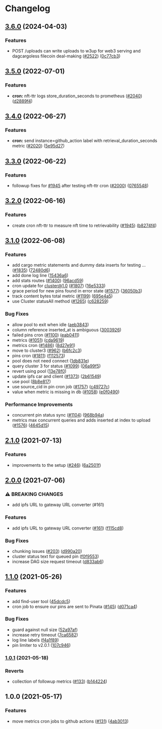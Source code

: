 # Changelog

## [3.6.0](https://github.com/nftstorage/nft.storage/compare/cron-v3.5.0...cron-v3.6.0) (2024-04-03)


### Features

* POST /uploads can write uploads to w3up for web3 serving and dagcargoless filecoin deal-making ([#2522](https://github.com/nftstorage/nft.storage/issues/2522)) ([0c77cb3](https://github.com/nftstorage/nft.storage/commit/0c77cb3646586b1a802e8c8ca2e8c54d0a006f56))

## [3.5.0](https://github.com/nftstorage/nft.storage/compare/cron-v3.4.0...cron-v3.5.0) (2022-07-01)


### Features

* **cron:** nft-ttr logs store_duration_seconds to prometheus ([#2040](https://github.com/nftstorage/nft.storage/issues/2040)) ([d2889f4](https://github.com/nftstorage/nft.storage/commit/d2889f4a69de52482ce2c165c940171d74810fa6))

## [3.4.0](https://github.com/nftstorage/nft.storage/compare/cron-v3.3.0...cron-v3.4.0) (2022-06-27)


### Features

* **cron:** send instance=github_action label with retrieval_duration_seconds metric ([#2020](https://github.com/nftstorage/nft.storage/issues/2020)) ([5e95d27](https://github.com/nftstorage/nft.storage/commit/5e95d27c94f7253dac00db0591992b5502cdacc2))

## [3.3.0](https://github.com/nftstorage/nft.storage/compare/cron-v3.2.0...cron-v3.3.0) (2022-06-22)


### Features

* followup fixes for [#1945](https://github.com/nftstorage/nft.storage/issues/1945) after testing nft-ttr cron  ([#2000](https://github.com/nftstorage/nft.storage/issues/2000)) ([0765548](https://github.com/nftstorage/nft.storage/commit/0765548a4f46ebd2ccd1f5358e68686e766af1d8))

## [3.2.0](https://github.com/nftstorage/nft.storage/compare/cron-v3.1.0...cron-v3.2.0) (2022-06-16)


### Features

* create cron nft-ttr to measure nft time to retrievability ([#1945](https://github.com/nftstorage/nft.storage/issues/1945)) ([b8274f4](https://github.com/nftstorage/nft.storage/commit/b8274f467f5e85d569c2635e179e255c29c8b1af))

## [3.1.0](https://github.com/nftstorage/nft.storage/compare/cron-v3.0.0...cron-v3.1.0) (2022-06-08)


### Features

* add cargo metric statements and dummy data inserts for testing … ([#1835](https://github.com/nftstorage/nft.storage/issues/1835)) ([72480d6](https://github.com/nftstorage/nft.storage/commit/72480d6a9719308bf4a8a81c34764a51f5f58cfa))
* add done log line ([15436a6](https://github.com/nftstorage/nft.storage/commit/15436a6f9f740785d3462964c1b8ff449ccbb7f5))
* add stats routes ([#1400](https://github.com/nftstorage/nft.storage/issues/1400)) ([96acd59](https://github.com/nftstorage/nft.storage/commit/96acd592b8e0cc36f2adaf542ef4921cfa8bea22))
* cron update for cluster@1.0 ([#1807](https://github.com/nftstorage/nft.storage/issues/1807)) ([16e5333](https://github.com/nftstorage/nft.storage/commit/16e5333346d22c7c2d212ca0a80ff712fbc6ba2b))
* grace period for new pins found in error state ([#1577](https://github.com/nftstorage/nft.storage/issues/1577)) ([36050b3](https://github.com/nftstorage/nft.storage/commit/36050b3a8b52ad71348cca346a7dd3933b6f168f))
* track content bytes total metric ([#1199](https://github.com/nftstorage/nft.storage/issues/1199)) ([695e4a5](https://github.com/nftstorage/nft.storage/commit/695e4a5d7bbefc125291cfd001a743683efb6808))
* use Cluster statusAll method ([#1265](https://github.com/nftstorage/nft.storage/issues/1265)) ([c628259](https://github.com/nftstorage/nft.storage/commit/c628259179db7890335c476fffeff636b9fd0c26))


### Bug Fixes

* allow pool to exit when idle ([aeb3843](https://github.com/nftstorage/nft.storage/commit/aeb38439bc98f90877763d51e03ffe0247f236f3))
* column reference inserted_at is ambiguous ([3003926](https://github.com/nftstorage/nft.storage/commit/3003926c399be163fd09b3e4788699ac8f850f61))
* failed pins cron ([#1100](https://github.com/nftstorage/nft.storage/issues/1100)) ([eab0411](https://github.com/nftstorage/nft.storage/commit/eab0411b1215791469fa691edfb33d3b9ed398d1))
* metrics ([#1051](https://github.com/nftstorage/nft.storage/issues/1051)) ([cda9619](https://github.com/nftstorage/nft.storage/commit/cda9619d9dcdd26a449d20d78fec769d7ec20c28))
* metrics cron ([#1486](https://github.com/nftstorage/nft.storage/issues/1486)) ([8d27e91](https://github.com/nftstorage/nft.storage/commit/8d27e919b734194cdd459c4714fe96eec748a119))
* move to cluster3 ([#962](https://github.com/nftstorage/nft.storage/issues/962)) ([b6fc2c3](https://github.com/nftstorage/nft.storage/commit/b6fc2c3dfb1813f36f6a35e38c5f89fffb15e238))
* pins cron ([#1811](https://github.com/nftstorage/nft.storage/issues/1811)) ([f112573](https://github.com/nftstorage/nft.storage/commit/f1125738ba8e9c70a4a4da2cd8d3cbb48cb5b4c2))
* pool does not need connect ([1db831e](https://github.com/nftstorage/nft.storage/commit/1db831e0548c5996569a8dfc9884a6feabdf52c5))
* query cluster 3 for status ([#1099](https://github.com/nftstorage/nft.storage/issues/1099)) ([06a99f5](https://github.com/nftstorage/nft.storage/commit/06a99f512f461c75b90a41de09ef89cec6a85a84))
* revert using pool ([13e78f0](https://github.com/nftstorage/nft.storage/commit/13e78f0ee2ac9deff979da696ff3a481695eee22))
* update ipfs car and client ([#1373](https://github.com/nftstorage/nft.storage/issues/1373)) ([2b61549](https://github.com/nftstorage/nft.storage/commit/2b61549f4f31684a6afca28c9f7ed39dc076ada2))
* use pool ([8b8e817](https://github.com/nftstorage/nft.storage/commit/8b8e817379245b8cf2cfab135124d4636efbc6de))
* use source_cid in pin cron job ([#1757](https://github.com/nftstorage/nft.storage/issues/1757)) ([c49727c](https://github.com/nftstorage/nft.storage/commit/c49727c6159c37843f8b61957a6c97b2f1123637))
* value when metric is missing in db ([#1058](https://github.com/nftstorage/nft.storage/issues/1058)) ([e0f0490](https://github.com/nftstorage/nft.storage/commit/e0f049049efa4dc9d2bf2b9720cec119b917cb1c))


### Performance Improvements

* concurrent pin status sync ([#1104](https://github.com/nftstorage/nft.storage/issues/1104)) ([968b94a](https://github.com/nftstorage/nft.storage/commit/968b94a7977397804113d54b519afd1f1aaa03bd))
* metrics max concurrent queries and adds inserted at index to upload ([#1576](https://github.com/nftstorage/nft.storage/issues/1576)) ([4645d15](https://github.com/nftstorage/nft.storage/commit/4645d1594ec93eefee2d2d8f783b6ff5be5cfd8e))

## [2.1.0](https://www.github.com/nftstorage/nft.storage/compare/cron-v2.0.0...cron-v2.1.0) (2021-07-13)


### Features

* improvements to the setup ([#246](https://www.github.com/nftstorage/nft.storage/issues/246)) ([6a2501f](https://www.github.com/nftstorage/nft.storage/commit/6a2501f5c340af87c1571886961920280afec249))

## [2.0.0](https://www.github.com/nftstorage/nft.storage/compare/cron-v1.1.0...cron-v2.0.0) (2021-07-06)


### ⚠ BREAKING CHANGES

* add ipfs URL to gateway URL converter (#161)

### Features

* add ipfs URL to gateway URL converter ([#161](https://www.github.com/nftstorage/nft.storage/issues/161)) ([f115cd8](https://www.github.com/nftstorage/nft.storage/commit/f115cd8964bc565fc1a3313fc8d2fb3a392dd0ac))


### Bug Fixes

* chunking issues ([#203](https://www.github.com/nftstorage/nft.storage/issues/203)) ([d990a20](https://www.github.com/nftstorage/nft.storage/commit/d990a207fd99aa74bde56a5d6b79e5027cf42287))
* cluster status text for queued pin ([f0f9553](https://www.github.com/nftstorage/nft.storage/commit/f0f955305e9d65b6993f04a18b30673e5f8bc5e6))
* increase DAG size request timeout ([d833ab6](https://www.github.com/nftstorage/nft.storage/commit/d833ab631b865e9406b6434769d934f8c1bde946))

## [1.1.0](https://www.github.com/nftstorage/nft.storage/compare/cron-v1.0.1...cron-v1.1.0) (2021-05-26)


### Features

* add find-user tool ([45dcdc5](https://www.github.com/nftstorage/nft.storage/commit/45dcdc55b552d1b6ba8f3ba1db9f6a263fcf7e2f))
* cron job to ensure our pins are sent to Pinata ([#145](https://www.github.com/nftstorage/nft.storage/issues/145)) ([d071ca4](https://www.github.com/nftstorage/nft.storage/commit/d071ca4bb0921f9a663f8024a0e0e8a0fc7de0dd))


### Bug Fixes

* guard against null size ([52a97af](https://www.github.com/nftstorage/nft.storage/commit/52a97af6a2cf2be4b8dee1de946f05179b361358))
* increase retry timeout ([7ca6582](https://www.github.com/nftstorage/nft.storage/commit/7ca6582f0fd9ce07a59c7766fc3c907fe3d1fbf0))
* log line labels ([f4a1f89](https://www.github.com/nftstorage/nft.storage/commit/f4a1f890f4820aae92d2fcecd630ad972658e4c9))
* pin limiter to v2.0.1 ([107c946](https://www.github.com/nftstorage/nft.storage/commit/107c9462fc6f9118e8b390c6cbc18ef0bc55f18c))

### [1.0.1](https://www.github.com/nftstorage/nft.storage/compare/cron-v1.0.0...cron-v1.0.1) (2021-05-18)


### Reverts

* collection of followup metrics ([#133](https://www.github.com/nftstorage/nft.storage/issues/133)) ([b144224](https://www.github.com/nftstorage/nft.storage/commit/b144224ace1e67ba415206a6a3d9fcb071fbf878))

## 1.0.0 (2021-05-17)


### Features

* move metrics cron jobs to github actions ([#131](https://www.github.com/nftstorage/nft.storage/issues/131)) ([4ab3013](https://www.github.com/nftstorage/nft.storage/commit/4ab30134173764b82d1fb1887dafcb6e8f98ef9d))

